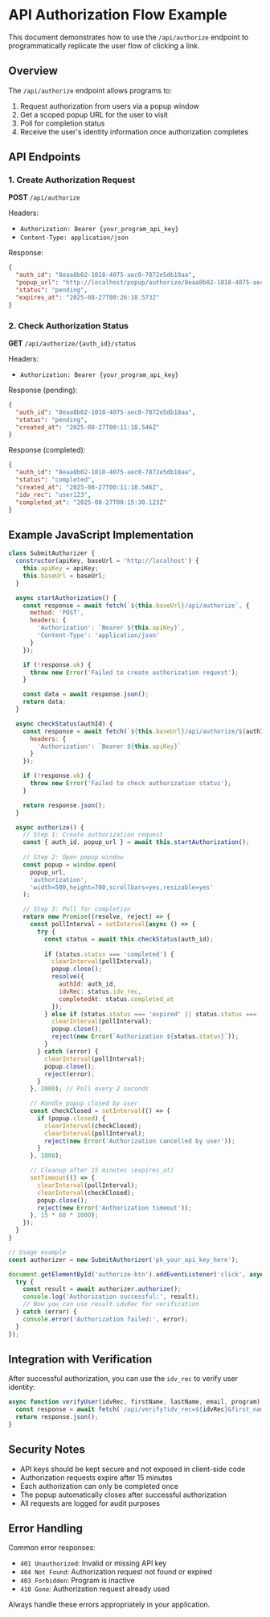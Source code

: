 # API Authorization Flow Example

This document demonstrates how to use the `/api/authorize` endpoint to programmatically replicate the user flow of clicking a link.

## Overview

The `/api/authorize` endpoint allows programs to:
1. Request authorization from users via a popup window
2. Get a scoped popup URL for the user to visit
3. Poll for completion status
4. Receive the user's identity information once authorization completes

## API Endpoints

### 1. Create Authorization Request

**POST** `/api/authorize`

Headers:
- `Authorization: Bearer {your_program_api_key}`
- `Content-Type: application/json`

Response:
```json
{
  "auth_id": "8eaa8b02-1018-4075-aec0-7872e5db18aa",
  "popup_url": "http://localhost/popup/authorize/8eaa8b02-1018-4075-aec0-7872e5db18aa",
  "status": "pending",
  "expires_at": "2025-08-27T00:26:18.573Z"
}
```

### 2. Check Authorization Status

**GET** `/api/authorize/{auth_id}/status`

Headers:
- `Authorization: Bearer {your_program_api_key}`

Response (pending):
```json
{
  "auth_id": "8eaa8b02-1018-4075-aec0-7872e5db18aa",
  "status": "pending",
  "created_at": "2025-08-27T00:11:18.546Z"
}
```

Response (completed):
```json
{
  "auth_id": "8eaa8b02-1018-4075-aec0-7872e5db18aa",
  "status": "completed",
  "created_at": "2025-08-27T00:11:18.546Z",
  "idv_rec": "user123",
  "completed_at": "2025-08-27T00:15:30.123Z"
}
```

## Example JavaScript Implementation

```javascript
class SubmitAuthorizer {
  constructor(apiKey, baseUrl = 'http://localhost') {
    this.apiKey = apiKey;
    this.baseUrl = baseUrl;
  }

  async startAuthorization() {
    const response = await fetch(`${this.baseUrl}/api/authorize`, {
      method: 'POST',
      headers: {
        'Authorization': `Bearer ${this.apiKey}`,
        'Content-Type': 'application/json'
      }
    });

    if (!response.ok) {
      throw new Error('Failed to create authorization request');
    }

    const data = await response.json();
    return data;
  }

  async checkStatus(authId) {
    const response = await fetch(`${this.baseUrl}/api/authorize/${authId}/status`, {
      headers: {
        'Authorization': `Bearer ${this.apiKey}`
      }
    });

    if (!response.ok) {
      throw new Error('Failed to check authorization status');
    }

    return response.json();
  }

  async authorize() {
    // Step 1: Create authorization request
    const { auth_id, popup_url } = await this.startAuthorization();
    
    // Step 2: Open popup window
    const popup = window.open(
      popup_url,
      'authorization',
      'width=500,height=700,scrollbars=yes,resizable=yes'
    );

    // Step 3: Poll for completion
    return new Promise((resolve, reject) => {
      const pollInterval = setInterval(async () => {
        try {
          const status = await this.checkStatus(auth_id);
          
          if (status.status === 'completed') {
            clearInterval(pollInterval);
            popup.close();
            resolve({
              authId: auth_id,
              idvRec: status.idv_rec,
              completedAt: status.completed_at
            });
          } else if (status.status === 'expired' || status.status === 'failed') {
            clearInterval(pollInterval);
            popup.close();
            reject(new Error(`Authorization ${status.status}`));
          }
        } catch (error) {
          clearInterval(pollInterval);
          popup.close();
          reject(error);
        }
      }, 2000); // Poll every 2 seconds

      // Handle popup closed by user
      const checkClosed = setInterval(() => {
        if (popup.closed) {
          clearInterval(checkClosed);
          clearInterval(pollInterval);
          reject(new Error('Authorization cancelled by user'));
        }
      }, 1000);

      // Cleanup after 15 minutes (expires_at)
      setTimeout(() => {
        clearInterval(pollInterval);
        clearInterval(checkClosed);
        popup.close();
        reject(new Error('Authorization timeout'));
      }, 15 * 60 * 1000);
    });
  }
}

// Usage example
const authorizer = new SubmitAuthorizer('pk_your_api_key_here');

document.getElementById('authorize-btn').addEventListener('click', async () => {
  try {
    const result = await authorizer.authorize();
    console.log('Authorization successful:', result);
    // Now you can use result.idvRec for verification
  } catch (error) {
    console.error('Authorization failed:', error);
  }
});
```

## Integration with Verification

After successful authorization, you can use the `idv_rec` to verify user identity:

```javascript
async function verifyUser(idvRec, firstName, lastName, email, program) {
  const response = await fetch(`/api/verify?idv_rec=${idvRec}&first_name=${firstName}&last_name=${lastName}&email=${email}&program=${program}`);
  return response.json();
}
```

## Security Notes

- API keys should be kept secure and not exposed in client-side code
- Authorization requests expire after 15 minutes
- Each authorization can only be completed once
- The popup automatically closes after successful authorization
- All requests are logged for audit purposes

## Error Handling

Common error responses:

- `401 Unauthorized`: Invalid or missing API key
- `404 Not Found`: Authorization request not found or expired
- `403 Forbidden`: Program is inactive
- `410 Gone`: Authorization request already used

Always handle these errors appropriately in your application.
